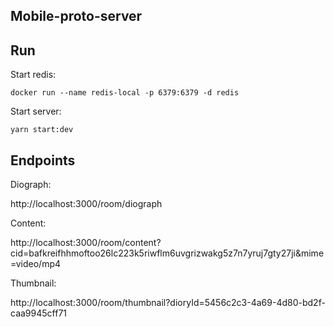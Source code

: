 ## Mobile-proto-server

## Run

Start redis:

```
docker run --name redis-local -p 6379:6379 -d redis
```

Start server:

```
yarn start:dev
```

## Endpoints

Diograph:

http://localhost:3000/room/diograph

Content:

http://localhost:3000/room/content?cid=bafkreifhhmoftoo26lc223k5riwflm6uvgrizwakg5z7n7yruj7gty27ji&mime=video/mp4

Thumbnail:

http://localhost:3000/room/thumbnail?dioryId=5456c2c3-4a69-4d80-bd2f-caa9945cff71
